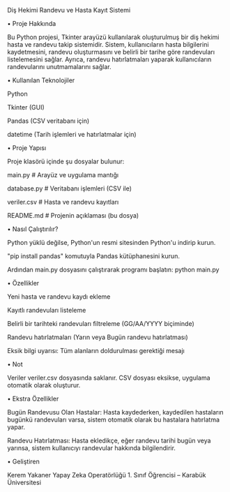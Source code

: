 Diş Hekimi Randevu ve Hasta Kayıt Sistemi

• Proje Hakkında

Bu Python projesi, Tkinter arayüzü kullanılarak oluşturulmuş bir diş hekimi hasta ve randevu takip sistemidir. Sistem, kullanıcıların hasta bilgilerini kaydetmesini, randevu oluşturmasını ve belirli bir tarihe göre randevuları listelemesini sağlar. Ayrıca, randevu hatırlatmaları yaparak kullanıcıların randevularını unutmamalarını sağlar.




• Kullanılan Teknolojiler

Python

Tkinter (GUI)

Pandas (CSV veritabanı için)

datetime (Tarih işlemleri ve hatırlatmalar için)




• Proje Yapısı

Proje klasörü içinde şu dosyalar bulunur:

main.py # Arayüz ve uygulama mantığı

database.py # Veritabanı işlemleri (CSV ile)

veriler.csv # Hasta ve randevu kayıtları

README.md # Projenin açıklaması (bu dosya)




• Nasıl Çalıştırılır?

Python yüklü değilse, Python'un resmi sitesinden Python'u indirip kurun.

"pip install pandas" komutuyla Pandas kütüphanesini kurun.

Ardından main.py dosyasını çalıştırarak programı başlatın:
python main.py




• Özellikler

Yeni hasta ve randevu kaydı ekleme

Kayıtlı randevuları listeleme

Belirli bir tarihteki randevuları filtreleme (GG/AA/YYYY biçiminde)

Randevu hatırlatmaları (Yarın veya Bugün randevu hatırlatması)

Eksik bilgi uyarısı: Tüm alanların doldurulması gerektiği mesajı




• Not

Veriler veriler.csv dosyasında saklanır. CSV dosyası eksikse, uygulama otomatik olarak oluşturur.




• Ekstra Özellikler

Bugün Randevusu Olan Hastalar: Hasta kaydederken, kaydedilen hastaların bugünkü randevuları varsa, sistem otomatik olarak bu hastalara hatırlatma yapar.

Randevu Hatırlatması: Hasta ekledikçe, eğer randevu tarihi bugün veya yarınsa, sistem kullanıcıyı randevular hakkında bilgilendirir.




• Geliştiren

Kerem Yakaner
Yapay Zeka Operatörlüğü 1. Sınıf Öğrencisi – Karabük Üniversitesi